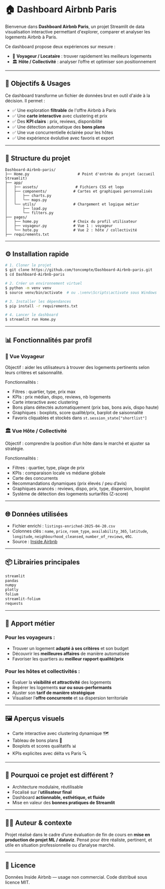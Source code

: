 # 🏠 Dashboard Airbnb Paris

Bienvenue dans **Dashboard Airbnb Paris**, un projet Streamlit de data visualisation interactive permettant d'explorer, comparer et analyser les logements Airbnb à Paris.

Ce dashboard propose deux expériences sur mesure :
- 🎒 **Voyageur / Locataire** : trouver rapidement les meilleurs logements
- 🏛 **Hôte / Collectivité** : analyser l’offre et optimiser son positionnement

---

## 🚀 Objectifs & Usages

Ce dashboard transforme un fichier de données brut en outil d'aide à la décision. Il permet :

- ✅ Une exploration **filtrable** de l'offre Airbnb à Paris
- ✅ Une **carte interactive** avec clustering et prix
- ✅ Des **KPI clairs** : prix, reviews, disponibilité
- ✅ Une détection automatique des **bons plans**
- ✅ Une vue concurrentielle éclairée pour les hôtes
- ✅ Une expérience évolutive avec favoris et export

---

## 🧱 Structure du projet

```
Dashboard-Airbnb-paris/
├── Home.py                      # Point d'entrée du projet (accueil Streamlit)
├── app/
│   ├── assets/                 # Fichiers CSS et logo
│   ├── components/            # Cartes et graphiques personnalisés
│   │   ├── charts.py
│   │   └── maps.py
│   └── utils/                 # Chargement et logique métier
│       ├── load.py
│       └── filters.py
├── pages/
│   ├── home.py                # Choix du profil utilisateur
│   ├── voyageur.py            # Vue 1 : voyageur
│   └── hote.py                # Vue 2 : hôte / collectivité
├── requirements.txt
```

---

## ⚙️ Installation rapide

```bash
# 1. Cloner le projet
$ git clone https://github.com/toncompte/Dashboard-Airbnb-paris.git
$ cd Dashboard-Airbnb-paris

# 2. Créer un environnement virtuel
$ python -m venv venv
$ source venv/bin/activate  # ou .\venv\Scripts\activate sous Windows

# 3. Installer les dépendances
$ pip install -r requirements.txt

# 4. Lancer le dashboard
$ streamlit run Home.py
```

---

## 📊 Fonctionnalités par profil

### 🎒 Vue Voyageur
Objectif : aider les utilisateurs à trouver des logements pertinents selon leurs critères et saisonnalité.

Fonctionnalités :
- Filtres : quartier, type, prix max
- KPIs : prix médian, dispo, reviews, nb logements
- Carte interactive avec clustering
- Bons plans détectés automatiquement (prix bas, bons avis, dispo haute)
- Graphiques : boxplots, score qualité/prix, barplot de saisonnalité
- Favoris cliquables et stockés dans `st.session_state["shortlist"]`

### 🏛 Vue Hôte / Collectivité
Objectif : comprendre la position d’un hôte dans le marché et ajuster sa stratégie.

Fonctionnalités :
- Filtres : quartier, type, plage de prix
- KPIs : comparaison locale vs médiane globale
- Carte des concurrents
- Recommandations dynamiques (prix élevés / peu d’avis)
- Graphiques avancés : reviews, dispo, prix, type, dispersion, boxplot
- Système de détection des logements surtarifés (Z-score)

---

## 🌐 Données utilisées

- Fichier enrichi : `listings-enriched-2025-04-20.csv`
- Colonnes clés : `name`, `price`, `room_type`, `availability_365`, `latitude`, `longitude`, `neighbourhood_cleansed`, `number_of_reviews`, etc.
- Source : [Inside Airbnb](http://insideairbnb.com/get-the-data.html)

---

## 📦 Librairies principales

```txt
streamlit
pandas
numpy
plotly
folium
streamlit-folium
requests
```

---

## 💼 Apport métier

### Pour les voyageurs :
- Trouver un logement **adapté à ses critères** et son budget
- Découvrir les **meilleures affaires** de manière automatisée
- Favoriser les quartiers au **meilleur rapport qualité/prix**

### Pour les hôtes et collectivités :
- Evaluer la **visibilité et attractivité** des logements
- Repérer les logements **sur ou sous-performants**
- Ajuster son **tarif de manière stratégique**
- Visualiser l’**offre concurrente** et sa dispersion territoriale

---

## 🖼 Aperçus visuels
- Carte interactive avec clustering dynamique 🗺️
- Tableau de bons plans 💎
- Boxplots et scores qualitatifs 📊
- KPIs explicites avec délta vs Paris 🔍

---

## 🧠 Pourquoi ce projet est différent ?

- Architecture modulaire, réutilisable
- Focalisé sur l’**utilisateur final**
- Dashboard **actionnable, esthétique, et fluide**
- Mise en valeur des **bonnes pratiques de Streamlit**

---

## 👨‍💻 Auteur & contexte
Projet réalisé dans le cadre d’une évaluation de fin de cours en **mise en production de projet ML / dataviz**. Pensé pour être réaliste, pertinent, et utile en situation professionnelle ou d’analyse marché.

---

## 🪪 Licence
Données Inside Airbnb — usage non commercial. Code distribué sous licence MIT.